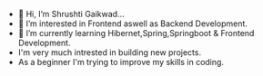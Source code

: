 - 👋 Hi, I’m Shrushti Gaikwad...
- 👀 I’m interested in Frontend aswell as Backend Development. 
- 🌱 I’m currently learning Hibernet,Spring,Springboot & Frontend Development.
- I'm very much intrested in building new projects.
- As a beginner I'm trying to improve my skills in coding.
